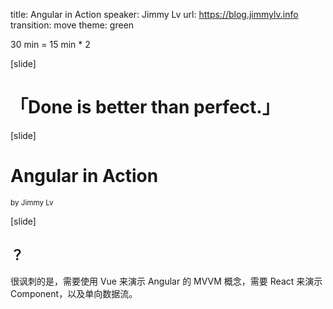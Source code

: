title: Angular in Action
speaker: Jimmy Lv
url: https://blog.jimmylv.info
transition: move
theme: green

30 min = 15 min * 2

[slide]
# 「Done is better than perfect.」

[slide]
# Angular in Action
<small>by Jimmy Lv</small>

[slide]

## ？


很讽刺的是，需要使用 Vue 来演示 Angular 的 MVVM 概念，需要 React 来演示 Component，以及单向数据流。